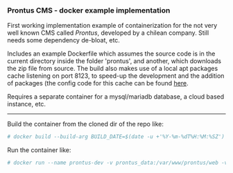 ### Prontus CMS - docker example implementation

First working implementation example of containerization for the not very well known CMS called *Prontus*, developed by a chilean company. Still needs some dependency de-bloat, etc.

Includes an example Dockerfile which assumes the source code is in the current directory inside the folder 'prontus', and another, which downloads the zip file from source.
The build also makes use of a local apt packages cache listening on port 8123, to speed-up the development and the addition of packages (the config code for this cache can be found [here](https://github.com/cafade/polipo-web-cache-proxy-config).

Requires a separate container for a mysql/mariadb database, a cloud based instance, etc.

---
Build the container from the cloned dir of the repo like:
``` bash
# docker build --build-arg BUILD_DATE=$(date -u +'%Y-%m-%dT%H:%M:%SZ') -t custom-prontus/prontus-slim:0.0.1 .
```

Run the container like:
``` bash
# docker run --name prontus-dev -v prontus_data:/var/www/prontus/web -v apache_conf:/etc/apache2 -h prontus-dev --restart unless-stopped -p 80:80 -it custom-prontus/prontus-slim:0.0.1
```

